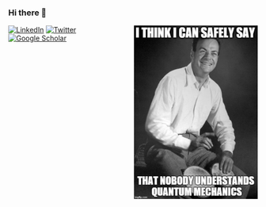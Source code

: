 ### Hi there 👋
<img src="feynman_meme.jpg" width="250" height="350" align="right"></a>

<a href="https://www.linkedin.com/in/lokhande-rugwed-667109170/" target="_blank" rel="noopener noreferrer">
  <img alt="LinkedIn" src="https://img.shields.io/badge/-Rugwed_Lokhande-0B65C2?style=flat-square&logo=Linkedin&logoColor=white&link=https://www.linkedin.com/in/lokhande-rugwed-667109170/"></a>
<a href="https://twitter.com/LokhandeRugwed" target="_blank" rel="noopener noreferrer"><img alt="Twitter" src="https://img.shields.io/badge/-Rugwed_Lokhande-188CD8?style=flat-square&logo=Twitter&logoColor=white&link=https://twitter.com/LokhandeRugwed"></a> 
<a href="https://scholar.google.com/citations?user=MVmBlIIAAAAJ&hl=en" target="_blank" rel="noopener noreferrer"><img alt="Google Scholar" src="https://img.shields.io/badge/-Rugwed_Lokhande-4285F4?style=flat-square&logo=GoogleScholar&logoColor=white&link=https://scholar.google.com/citations?user=eQoWP6oAAAAJ&hl=en" target="_blank" rel="noopener noreferrer"></a>
              
<!--
**rugwed-lokhande/rugwed-lokhande** is a ✨ _special_ ✨ repository because its `README.md` (this file) appears on your GitHub profile.

Here are some ideas to get you started:

- 🔭 I’m currently working on ...
- 🌱 I’m currently learning ...
- 👯 I’m looking to collaborate on ...
- 🤔 I’m looking for help with ...
- 💬 Ask me about ...
- 📫 How to reach me: ...
- 😄 Pronouns: ...
- ⚡ Fun fact: ...
-->
